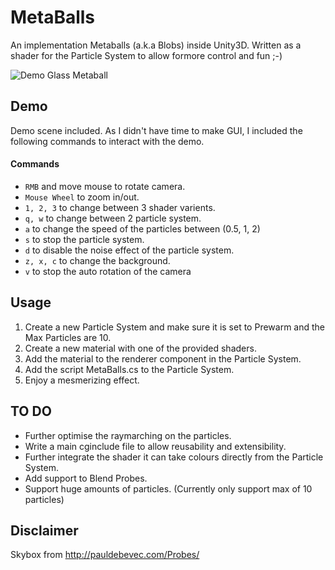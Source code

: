 # MetaBalls
An implementation Metaballs (a.k.a Blobs) inside Unity3D. Written as a shader for the Particle System to allow formore control and fun ;-)

![Demo Glass Metaball](http://i.giphy.com/l3q2CEBxrQABnRhaE.gif)

## Demo
Demo scene included. As I didn't have time to make GUI, I included the following commands to interact with the demo.
#### Commands
<ul>
<li> <code>RMB</code> and move mouse to rotate camera. </li>
<li> <code>Mouse Wheel</code> to zoom in/out. </li>
<li> <code>1, 2, 3</code> to change between 3 shader varients. </li>
<li> <code>q, w</code> to change between 2 particle system. </li>
<li> <code>a</code> to change the speed of the particles between (0.5, 1, 2) </li>
<li> <code>s</code> to stop the particle system. </li>
<li> <code>d</code> to disable the noise effect of the particle system. </li>
<li> <code>z, x, c</code> to change the background. </li>
<li> <code>v</code> to stop the auto rotation of the camera </li>
</ul>

## Usage
<ol>
<li> Create a new Particle System and make sure it is set to Prewarm and the Max Particles are 10.</li>
<li> Create a new material with one of the provided shaders. </li>
<li> Add the material to the renderer component in the Particle System. </li>
<li> Add the script MetaBalls.cs to the Particle System. </li>
<li> Enjoy a mesmerizing effect. </li>
</ol>

## TO DO
<ul>
<li>Further optimise the raymarching on the particles.</li>
<li>Write a main cginclude file to allow reusability and extensibility.</li>
<li>Further integrate the shader it can take colours directly from the Particle System.</li>
<li>Add support to Blend Probes.</li>
<li>Support huge amounts of particles. (Currently only support max of 10 particles)</li>
</ul>

## Disclaimer
Skybox from http://pauldebevec.com/Probes/
